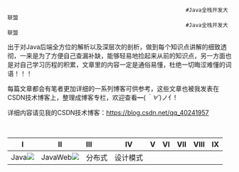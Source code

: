                                                             #Java全栈开发大联盟   
                                                            #Java全栈开发大联盟  

​           出于对Java后端全方位的解析以及深层次的剖析，做到每个知识点讲解的细致透彻，一来是为了方便自己查漏补缺，能够轻易地捡起来从前的知识点，另一方面也是对自己学习历程的积累，文章里的内容一定是通俗易懂，杜绝一切晦涩难懂的词语！！！

每篇文章都会有笔者更加详细的一系列博客可供参考，这些文章也被我发表在CSDN技术博客上，整理成博客专栏，欢迎查看━(*｀∀´*)ノ亻!

详细内容请见我的CSDN技术博客：<https://blog.csdn.net/qq_40241957>

​                    

  

|                        Ⅰ                         |                  Ⅱ                  | Ⅲ      | Ⅳ        | Ⅴ    | Ⅵ    | Ⅶ    | Ⅷ    | Ⅸ    |
| :----------------------------------------------: | :---------------------------------: | :----- | -------- | ---- | ---- | ---- | ---- | ---- |
| Java![](D:\alliance\FU~KH807[XOFO}_~I6W6YIQ.png) | JavaWeb![](D:\alliance\javaweb.png) | 分布式 | 设计模式 |      |      |      |      |      |
